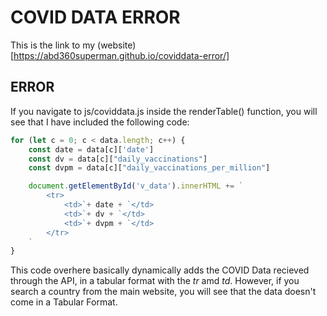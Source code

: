 # COVID DATA ERROR

This is the link to my (website)[https://abd360superman.github.io/coviddata-error/]

## ERROR

If you navigate to js/coviddata.js inside the renderTable() function, you will see that I have included the following code:

```javascript
for (let c = 0; c < data.length; c++) {
    const date = data[c]['date']
    const dv = data[c]["daily_vaccinations"]
    const dvpm = data[c]["daily_vaccinations_per_million"]

    document.getElementById('v_data').innerHTML += `
        <tr>
            <td>`+ date + `</td>
            <td>`+ dv + `</td>
            <td>`+ dvpm + `</td>
        </tr>
    `
}
```

This code overhere basically dynamically adds the COVID Data recieved through the API, in a tabular format with the *tr* amd *td*. However, if you search a country from the main website, you will see that the data doesn't come in a Tabular Format. 
